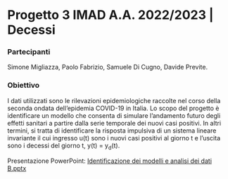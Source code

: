 # Progetto 3 IMAD A.A. 2022/2023  |  Decessi

### Partecipanti
Simone Migliazza, Paolo Fabrizio, Samuele Di Cugno, Davide Previte.

### Obiettivo
I dati utilizzati sono le rilevazioni epidemiologiche raccolte nel corso della seconda ondata dell’epidemia COVID-19 in Italia. Lo scopo del progetto è identificare un modello che consenta di simulare l’andamento futuro degli effetti sanitari a partire dalla serie temporale dei nuovi casi positivi. In altri termini, si tratta di identificare la risposta impulsiva di un sistema lineare invariante il cui ingresso u(t) sono i nuovi casi positivi al giorno t e l’uscita sono i decessi del giorno t, y(t) = y<sub>d</sub>(t).

Presentazione PowerPoint: [Identificazione dei modelli e analisi dei dati B.pptx](https://github.com/omismone/decessi/files/11502375/Identificazione.dei.modelli.e.analisi.dei.dati.B.pptx)
